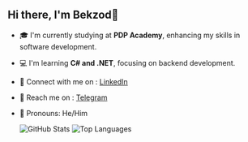 ## Hi there, I'm Bekzod👋

- 🎓 I'm currently studying at **PDP Academy**, enhancing my skills in software development.
- 💻 I'm learning **C# and .NET**, focusing on backend development.
- 💼 Connect with me on : [LinkedIn](https://www.linkedin.com/in/bekzod-ahmadov-a765b3323)
- 📱 Reach me on : [Telegram](https://t.me/AhmadovBekzod)
- 👤 Pronouns: He/Him


  <tr>
    <td>
      <img src="https://github-readme-stats.vercel.app/api?username=BekzodAkhmadov&show_icons=true&theme=dark&count_private=true" alt="GitHub Stats" />
    </td>
    <td>
      <img src="https://github-readme-stats.vercel.app/api/top-langs/?username=BekzodAkhmadov&layout=compact&theme=dark" alt="Top Languages" />
    </td>
  </tr>




